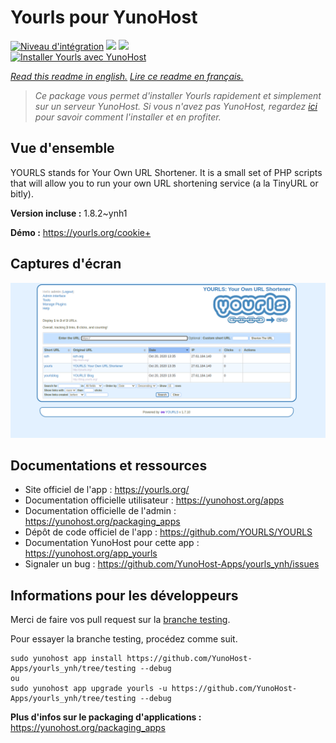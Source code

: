 # Yourls pour YunoHost

[![Niveau d'intégration](https://dash.yunohost.org/integration/yourls.svg)](https://dash.yunohost.org/appci/app/yourls) ![](https://ci-apps.yunohost.org/ci/badges/yourls.status.svg) ![](https://ci-apps.yunohost.org/ci/badges/yourls.maintain.svg)  
[![Installer Yourls avec YunoHost](https://install-app.yunohost.org/install-with-yunohost.svg)](https://install-app.yunohost.org/?app=yourls)

*[Read this readme in english.](./README.md)*
*[Lire ce readme en français.](./README_fr.md)*

> *Ce package vous permet d'installer Yourls rapidement et simplement sur un serveur YunoHost.
Si vous n'avez pas YunoHost, regardez [ici](https://yunohost.org/#/install) pour savoir comment l'installer et en profiter.*

## Vue d'ensemble

YOURLS stands for Your Own URL Shortener. It is a small set of PHP scripts that will allow you to run your own URL shortening service (a la TinyURL or bitly).

**Version incluse :** 1.8.2~ynh1

**Démo :** https://yourls.org/cookie+

## Captures d'écran

![](./doc/screenshots/p4.png)

## Documentations et ressources

* Site officiel de l'app : https://yourls.org/
* Documentation officielle utilisateur : https://yunohost.org/apps
* Documentation officielle de l'admin : https://yunohost.org/packaging_apps
* Dépôt de code officiel de l'app : https://github.com/YOURLS/YOURLS
* Documentation YunoHost pour cette app : https://yunohost.org/app_yourls
* Signaler un bug : https://github.com/YunoHost-Apps/yourls_ynh/issues

## Informations pour les développeurs

Merci de faire vos pull request sur la [branche testing](https://github.com/YunoHost-Apps/yourls_ynh/tree/testing).

Pour essayer la branche testing, procédez comme suit.
```
sudo yunohost app install https://github.com/YunoHost-Apps/yourls_ynh/tree/testing --debug
ou
sudo yunohost app upgrade yourls -u https://github.com/YunoHost-Apps/yourls_ynh/tree/testing --debug
```

**Plus d'infos sur le packaging d'applications :** https://yunohost.org/packaging_apps